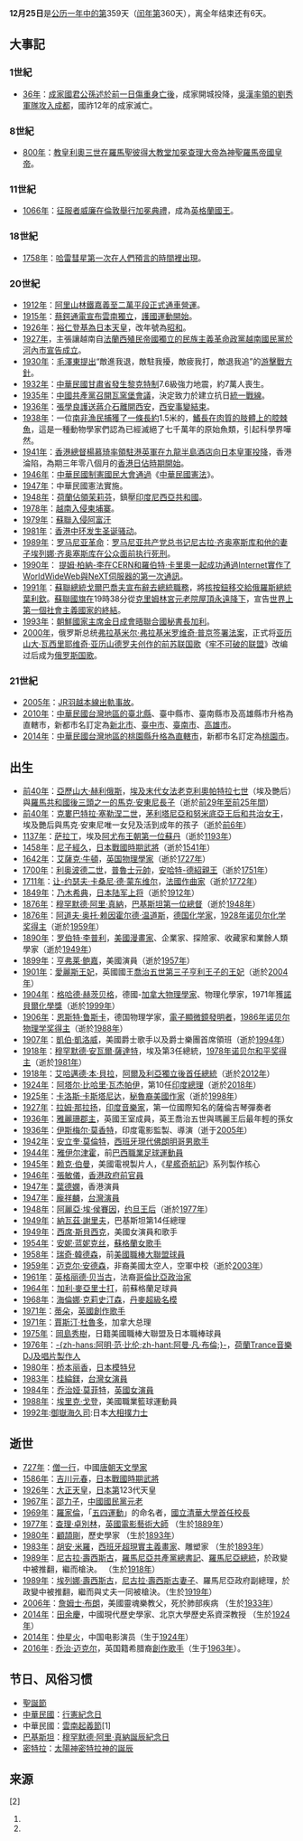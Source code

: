 **12月25日**是[公历一年中的第](../Page/公历.md "wikilink")359天（[闰年第](../Page/闰年.md "wikilink")360天），离全年结束还有6天。

## 大事記

### 1世紀

  - [36年](../Page/36年.md "wikilink")：[成家國君](../Page/成家.md "wikilink")[公孫述於前一日傷重身亡後](../Page/公孙述.md "wikilink")，成家開城投降，[吳漢率領的](../Page/吳漢_\(漢朝\).md "wikilink")[劉秀軍隊攻入成都](../Page/汉光武帝.md "wikilink")，國祚12年的成家滅亡。

### 8世紀

  - [800年](../Page/800年.md "wikilink")：[教皇](../Page/教皇.md "wikilink")[利奧三世在](../Page/良三世.md "wikilink")[羅馬](../Page/羅馬.md "wikilink")[聖彼得大教堂加冕](../Page/聖彼得大教堂.md "wikilink")[查理大帝為](../Page/查理大帝.md "wikilink")[神聖羅馬帝國皇帝](../Page/神聖羅馬帝國皇帝.md "wikilink")。

### 11世紀

  - [1066年](../Page/1066年.md "wikilink")：[征服者威廉在](../Page/威廉一世_\(英格蘭\).md "wikilink")[倫敦舉行加冕典禮](../Page/倫敦.md "wikilink")，成為[英格蘭國王](../Page/英格蘭國王.md "wikilink")。

### 18世紀

  - [1758年](../Page/1758年.md "wikilink")：[哈雷彗星第一次在人們預言的時間裡出現](../Page/哈雷彗星.md "wikilink")。

### 20世紀

  - [1912年](../Page/1912年.md "wikilink")：[阿里山林鐵](../Page/阿里山森林鐵路.md "wikilink")[嘉義至](../Page/嘉義車站.md "wikilink")[二萬平段正式通車營運](../Page/二萬平車站.md "wikilink")。
  - [1915年](../Page/1915年.md "wikilink")：[蔡鍔通電宣布](../Page/蔡鍔.md "wikilink")[雲南獨立](../Page/雲南.md "wikilink")，[護國運動開始](../Page/護國運動.md "wikilink")。
  - [1926年](../Page/1926年.md "wikilink")：[裕仁登基為](../Page/昭和天皇.md "wikilink")[日本天皇](../Page/日本天皇.md "wikilink")，改年號為[昭和](../Page/昭和.md "wikilink")。
  - [1927年](../Page/1927年.md "wikilink")，主張讓越南自[法蘭西殖民帝國獨立的](../Page/法蘭西殖民帝國.md "wikilink")[民族主義革命政黨](../Page/民族主義.md "wikilink")[越南國民黨於](../Page/越南國民黨.md "wikilink")[河內市宣告成立](../Page/河內市.md "wikilink")。
  - [1930年](../Page/1930年.md "wikilink")：[毛澤東提出](../Page/毛澤東.md "wikilink")“敵進我退，敵駐我擾，敵疲我打，敵退我追”的[游擊戰方針](../Page/游擊戰.md "wikilink")。
  - [1932年](../Page/1932年.md "wikilink")：[中華民國](../Page/中華民國.md "wikilink")[甘肅省發生](../Page/甘肅省.md "wikilink")[黎克特制](../Page/黎克特制.md "wikilink")7.6級強力地震，約7萬人喪生。
  - [1935年](../Page/1935年.md "wikilink")：[中國共產黨召開](../Page/中國共產黨.md "wikilink")[瓦窯堡會議](../Page/瓦窯堡會議.md "wikilink")，決定致力於建立抗日[統一戰線](../Page/統一戰線.md "wikilink")。
  - [1936年](../Page/1936年.md "wikilink")：[張學良護送](../Page/張學良.md "wikilink")[蔣介石離開](../Page/蔣介石.md "wikilink")[西安](../Page/西安.md "wikilink")，[西安事變結束](../Page/西安事變.md "wikilink")。
  - [1938年](../Page/1938年.md "wikilink")：一位[南非漁民捕獲了一條長約](../Page/南非共和國.md "wikilink")1.5米的，[鰭長在肉質的肢體上的](../Page/鰭.md "wikilink")[腔棘魚](../Page/腔棘魚.md "wikilink")，這是一種動物學家們認為已經滅絕了七千萬年的原始魚類，引起科學界嘩然。
  - [1941年](../Page/1941年.md "wikilink")：[香港總督](../Page/香港總督.md "wikilink")[楊慕琦率領](../Page/楊慕琦.md "wikilink")[駐港英軍在](../Page/駐港英軍.md "wikilink")[九龍半島](../Page/九龍半島.md "wikilink")[酒店向](../Page/酒店.md "wikilink")[日本皇軍投降](../Page/日本皇軍.md "wikilink")，香港淪陷，為期三年零八個月的[香港日佔時期開始](../Page/香港日佔時期.md "wikilink")。
  - [1946年](../Page/1946年.md "wikilink")：[中華民國](../Page/中華民國.md "wikilink")[制憲國民大會通過](../Page/制憲國民大會.md "wikilink")《[中華民國憲法](../Page/中華民國憲法.md "wikilink")》。
  - [1947年](../Page/1947年.md "wikilink")：中華民國憲法實施。
  - [1948年](../Page/1948年.md "wikilink")：[荷蘭佔領](../Page/荷蘭.md "wikilink")[茉莉芬](../Page/茉莉芬.md "wikilink")，鎮壓[印度尼西亞共和國](../Page/印度尼西亞共和國.md "wikilink")。
  - [1978年](../Page/1978年.md "wikilink")：[越南入侵](../Page/越南.md "wikilink")[柬埔寨](../Page/柬埔寨.md "wikilink")。
  - [1979年](../Page/1979年.md "wikilink")：[蘇聯入侵阿富汗](../Page/蘇聯入侵阿富汗.md "wikilink")
  - [1981年](../Page/1981年.md "wikilink")：[香港](../Page/香港.md "wikilink")[中环发生](../Page/中环.md "wikilink")[圣诞骚动](../Page/圣诞骚动.md "wikilink")。
  - [1989年](../Page/1989年.md "wikilink")：[罗马尼亚革命](../Page/罗马尼亚革命.md "wikilink")：[罗马尼亚共产党总书记](../Page/罗马尼亚共产党.md "wikilink")[尼古拉·齐奥塞斯库和他的妻子](../Page/尼古拉·齐奥塞斯库.md "wikilink")[埃列娜·齐奥塞斯库在公众面前执行死刑](../Page/埃列娜·齐奥塞斯库.md "wikilink")。
  - [1990年](../Page/1990年.md "wikilink")：
    [提姆·柏納-李在](../Page/提姆·柏納-李.md "wikilink")[CERN和](../Page/CERN.md "wikilink")[羅伯特·卡里奧一起成功通過](../Page/羅伯特·卡里奧.md "wikilink")[Internet實作了](../Page/Internet.md "wikilink")[WorldWideWeb與](../Page/WorldWideWeb.md "wikilink")[NeXT伺服器的第一次通訊](../Page/NeXT.md "wikilink")。
  - [1991年](../Page/1991年.md "wikilink")：[蘇聯總統](../Page/蘇聯總統.md "wikilink")[戈爾巴喬夫宣布辭去總統職務](../Page/米哈伊爾·戈爾巴喬夫.md "wikilink")，將[核按鈕移交給](../Page/核按鈕.md "wikilink")[俄羅斯總統](../Page/俄羅斯總統.md "wikilink")[葉利欽](../Page/鮑里斯·尼古拉耶維奇·葉利欽.md "wikilink")。[蘇聯國旗在](../Page/蘇聯國旗.md "wikilink")19時38分從[克里姆林宮](../Page/克里姆林宮.md "wikilink")[元老院屋頂永遠降下](../Page/克里姆林宮元老院.md "wikilink")，宣告[世界上第一個社會主義國家的終結](../Page/苏联解体.md "wikilink")。
  - [1993年](../Page/1993年.md "wikilink")：[朝鮮國家主席](../Page/朝鲜国家主席.md "wikilink")[金日成會晤](../Page/金日成.md "wikilink")[聯合國秘書長](../Page/聯合國秘書長.md "wikilink")[加利](../Page/加利.md "wikilink")。
  - [2000年](../Page/2000年.md "wikilink")，俄罗斯总统[弗拉基米尔·弗拉基米罗维奇·普京签署法案](../Page/弗拉基米尔·弗拉基米罗维奇·普京.md "wikilink")，正式将[亚历山大·瓦西里耶维奇·亚历山德罗夫创作的前苏联国歌](../Page/亚历山大·瓦西里耶维奇·亚历山德罗夫.md "wikilink")《[牢不可破的联盟](../Page/牢不可破的联盟.md "wikilink")》改编过后成为[俄罗斯国歌](../Page/俄罗斯国歌.md "wikilink")。

### 21世紀

  - [2005年](../Page/2005年.md "wikilink")：[JR羽越本線出軌事故](../Page/JR羽越本線出軌事故.md "wikilink")。
  - [2010年](../Page/2010年.md "wikilink")：[中華民國台灣地區的臺北縣](../Page/中華民國台灣地區.md "wikilink")、臺中縣市、臺南縣市及高雄縣市升格為直轄市，新都市名訂定為[新北市](../Page/新北市.md "wikilink")、[臺中市](../Page/臺中市.md "wikilink")、[臺南市](../Page/臺南市.md "wikilink")、[高雄市](../Page/高雄市.md "wikilink")。
  - [2014年](../Page/2014年.md "wikilink")：[中華民國台灣地區的桃園縣升格為](../Page/中華民國台灣地區.md "wikilink")[直轄市](../Page/直轄市.md "wikilink")，新都市名訂定為[桃園市](../Page/桃園市.md "wikilink")。

## 出生

  - [前40年](../Page/前40年.md "wikilink")：[亞歷山大·赫利俄斯](../Page/亞歷山大·赫利俄斯.md "wikilink")，[埃及末代女法老](../Page/埃及.md "wikilink")[克利奧帕特拉七世](../Page/克利奧帕特拉七世.md "wikilink")（埃及艷后）與[羅馬共和國後三頭之一的](../Page/羅馬共和國.md "wikilink")[馬克·安東尼長子](../Page/馬克·安東尼.md "wikilink")（逝於[前29年至](../Page/前29年.md "wikilink")[前25年間](../Page/前25年.md "wikilink")）
  - [前40年](../Page/前40年.md "wikilink")：[克婁巴特拉·塞勒涅二世](../Page/克婁巴特拉·塞勒涅二世.md "wikilink")，[茅利塔尼亞和](../Page/茅利塔尼亞.md "wikilink")[努米底亞王后和共治](../Page/努米底亞.md "wikilink")[女王](../Page/女王.md "wikilink")，埃及艷后與馬克·安東尼唯一女兒及活到成年的孩子（逝於[前6年](../Page/前6年.md "wikilink")）
  - [1137年](../Page/1137年.md "wikilink")：[萨拉丁](../Page/萨拉丁.md "wikilink")，埃及[阿尤布王朝第一位蘇丹](../Page/阿尤布王朝.md "wikilink")（逝於[1193年](../Page/1193年.md "wikilink")）
  - [1458年](../Page/1458年.md "wikilink")：[尼子經久](../Page/尼子經久.md "wikilink")，[日本戰國時期武將](../Page/战国_\(日本\).md "wikilink")（逝於[1541年](../Page/1541年.md "wikilink")）
  - [1642年](../Page/1642年.md "wikilink")：[艾薩克·牛頓](../Page/艾薩克·牛頓.md "wikilink")，[英国](../Page/英国.md "wikilink")[物理學家](../Page/物理學家.md "wikilink")（逝於[1727年](../Page/1727年.md "wikilink")）
  - [1700年](../Page/1700年.md "wikilink")：[利奥波德二世](../Page/利奥波德二世_\(安哈尔特-德绍\).md "wikilink")，[普魯士元帥](../Page/普魯士.md "wikilink")，[安哈特-德紹親王](../Page/安哈特-德紹.md "wikilink")（逝於[1751年](../Page/1751年.md "wikilink")）
  - [1711年](../Page/1711年.md "wikilink")：[让-约瑟夫·卡桑尼·德·蒙东维尔](../Page/让-约瑟夫·卡桑尼·德·蒙东维尔.md "wikilink")，[法國作曲家](../Page/法國.md "wikilink")（逝於[1772年](../Page/1772年.md "wikilink")）
  - [1849年](../Page/1849年.md "wikilink")：[乃木希典](../Page/乃木希典.md "wikilink")，[日本陆军上将](../Page/日本陆军.md "wikilink")（逝於[1912年](../Page/1912年.md "wikilink")）
  - [1876年](../Page/1876年.md "wikilink")：[穆罕默德·阿里·真納](../Page/穆罕默德·阿里·真納.md "wikilink")，[巴基斯坦第一位總督](../Page/巴基斯坦.md "wikilink")（逝於[1948年](../Page/1948年.md "wikilink")）
  - [1876年](../Page/1876年.md "wikilink")：[阿道夫·奥托·赖因霍尔德·温道斯](../Page/阿道夫·奥托·赖因霍尔德·温道斯.md "wikilink")，[德国化学家](../Page/德国.md "wikilink")，[1928年](../Page/1928年.md "wikilink")[诺贝尔化学奖得主](../Page/诺贝尔化学奖.md "wikilink")（逝於[1959年](../Page/1959年.md "wikilink")）
  - [1890年](../Page/1890年.md "wikilink")：[罗伯特·李普利](../Page/罗伯特·李普利.md "wikilink")，[美國漫畫家](../Page/美國.md "wikilink")、企業家、探險家、收藏家和業餘人類學家（逝於[1949年](../Page/1949年.md "wikilink")）
  - [1899年](../Page/1899年.md "wikilink")：[亨弗莱·鲍嘉](../Page/亨弗莱·鲍嘉.md "wikilink")，美國演員（逝於[1957年](../Page/1957年.md "wikilink")）
  - [1901年](../Page/1901年.md "wikilink")：[愛麗斯王妃](../Page/愛麗斯王妃_\(告羅士打公爵夫人\).md "wikilink")，英國國王[喬治五世第三子](../Page/喬治五世.md "wikilink")[亨利王子的王妃](../Page/亨利王子.md "wikilink")（逝於[2004年](../Page/2004年.md "wikilink")）
  - [1904年](../Page/1904年.md "wikilink")：[格哈德·赫茨贝格](../Page/格哈德·赫茨贝格.md "wikilink")，德國-[加拿大物理學家](../Page/加拿大.md "wikilink")、物理化學家，1971年獲[諾貝爾化學獎](../Page/諾貝爾化學獎.md "wikilink")（逝於[1999年](../Page/1999年.md "wikilink")）
  - [1906年](../Page/1906年.md "wikilink")：[恩斯特·鲁斯卡](../Page/恩斯特·鲁斯卡.md "wikilink")，德国物理学家，[電子顯微鏡發明者](../Page/電子顯微鏡.md "wikilink")，[1986年](../Page/1986年.md "wikilink")[诺贝尔物理学奖得主](../Page/诺贝尔物理学奖.md "wikilink")（逝於[1988年](../Page/1988年.md "wikilink")）
  - [1907年](../Page/1907年.md "wikilink")：[凱伯·凱洛威](../Page/凱伯·凱洛威.md "wikilink")，美國爵士歌手以及爵士樂團首席領班（逝於[1994年](../Page/1994年.md "wikilink")）
  - [1918年](../Page/1918年.md "wikilink")：[穆罕默德·安瓦爾·薩達特](../Page/穆罕默德·安瓦爾·薩達特.md "wikilink")，埃及第3任總統，[1978年](../Page/1978年.md "wikilink")[诺贝尔和平奖得主](../Page/诺贝尔和平奖.md "wikilink")（逝於[1981年](../Page/1981年.md "wikilink")）
  - [1918年](../Page/1918年.md "wikilink")：[艾哈邁德·本·貝拉](../Page/艾哈邁德·本·貝拉.md "wikilink")，[阿爾及利亞獨立後首任總統](../Page/阿爾及利亞.md "wikilink")（逝於[2012年](../Page/2012年.md "wikilink")）
  - [1924年](../Page/1924年.md "wikilink")：[阿塔尔·比哈里·瓦杰帕伊](../Page/阿塔尔·比哈里·瓦杰帕伊.md "wikilink")，第10任[印度總理](../Page/印度總理.md "wikilink")（逝於[2018年](../Page/2018年.md "wikilink")）
  - [1925年](../Page/1925年.md "wikilink")：[卡洛斯·卡斯塔尼达](../Page/卡洛斯·卡斯塔尼达.md "wikilink")，[秘魯裔美國作家](../Page/秘魯.md "wikilink")（逝於[1998年](../Page/1998年.md "wikilink")）
  - [1927年](../Page/1927年.md "wikilink")：[拉姆·那拉扬](../Page/拉姆·那拉扬.md "wikilink")，[印度音樂家](../Page/印度.md "wikilink")，第一位國際知名的薩倫吉琴彈奏者
  - [1936年](../Page/1936年.md "wikilink")：[雅麗珊郡主](../Page/雅麗珊郡主_\(歐志偉爵士夫人\).md "wikilink")，英國王室成員，英王喬治五世與瑪麗王后最年輕的孫女
  - [1936年](../Page/1936年.md "wikilink")：[伊斯梅尔·莫香特](../Page/伊斯梅尔·莫香特.md "wikilink")，印度電影監製、導演（逝于[2005年](../Page/2005年.md "wikilink")）
  - [1942年](../Page/1942年.md "wikilink")：[安立奎·莫倫特](../Page/安立奎·莫倫特.md "wikilink")，[西班牙現代佛朗明哥男歌手](../Page/西班牙.md "wikilink")
  - [1944年](../Page/1944年.md "wikilink")：[雅伊尔津霍](../Page/雅伊尔津霍.md "wikilink")，前[巴西職業足球運動員](../Page/巴西.md "wikilink")
  - [1945年](../Page/1945年.md "wikilink")：[赖克·伯曼](../Page/赖克·伯曼.md "wikilink")，美國電視製片人，《[星艦奇航記](../Page/星艦奇航記.md "wikilink")》系列製作核心
  - [1946年](../Page/1946年.md "wikilink")：[張敏儀](../Page/張敏儀.md "wikilink")，[香港政府前官員](../Page/香港政府.md "wikilink")
  - [1947年](../Page/1947年.md "wikilink")：[葉德嫻](../Page/葉德嫻.md "wikilink")，香港演員
  - [1947年](../Page/1947年.md "wikilink")：[龐祥麟](../Page/龐祥麟.md "wikilink")，[台灣演員](../Page/台灣.md "wikilink")
  - [1948年](../Page/1948年.md "wikilink")：[阿麗亞·埃·侯賽因](../Page/阿麗亞·埃·侯賽因.md "wikilink")，[约旦王后](../Page/约旦.md "wikilink")（逝於[1977年](../Page/1977年.md "wikilink")）
  - [1949年](../Page/1949年.md "wikilink")：[納瓦茲·謝里夫](../Page/納瓦茲·謝里夫.md "wikilink")，巴基斯坦第14任總理
  - [1949年](../Page/1949年.md "wikilink")：[西席·斯貝西克](../Page/西席·斯貝西克.md "wikilink")，美國女演員和歌手
  - [1954年](../Page/1954年.md "wikilink")：[安妮·蓝妮克丝](../Page/安妮·蓝妮克丝.md "wikilink")，[蘇格蘭女歌手](../Page/蘇格蘭.md "wikilink")
  - [1958年](../Page/1958年.md "wikilink")：[瑞奇·韓德森](../Page/瑞奇·韓德森.md "wikilink")，前[美國職棒大聯盟球員](../Page/美國職棒大聯盟.md "wikilink")
  - [1959年](../Page/1959年.md "wikilink")：[迈克尔·安德森](../Page/迈克尔·安德森.md "wikilink")，非裔美國太空人，空軍中校（逝於[2003年](../Page/2003年.md "wikilink")）
  - [1961年](../Page/1961年.md "wikilink")：[英格丽德·贝当古](../Page/英格丽德·贝当古.md "wikilink")，法裔[哥倫比亞政治家](../Page/哥倫比亞.md "wikilink")
  - [1964年](../Page/1964年.md "wikilink")：[加利·麥亞里士打](../Page/加利·麥亞里士打.md "wikilink")，前蘇格蘭足球員
  - [1968年](../Page/1968年.md "wikilink")：[海倫娜·克莉史汀森](../Page/海倫娜·克莉史汀森.md "wikilink")，[丹麥超級名模](../Page/丹麥.md "wikilink")
  - [1971年](../Page/1971年.md "wikilink")：[蒂朵](../Page/蒂朵.md "wikilink")，[英國創作歌手](../Page/英國.md "wikilink")
  - [1971年](../Page/1971年.md "wikilink")：[賈斯汀·杜魯多](../Page/賈斯汀·杜魯多.md "wikilink")，加拿大总理
  - [1975年](../Page/1975年.md "wikilink")：[岡島秀樹](../Page/岡島秀樹.md "wikilink")，日籍美國職棒大聯盟及日本職棒球員
  - [1976年](../Page/1976年.md "wikilink")：[-{zh-hans:阿明·范·比伦;zh-hant:阿曼·凡·布倫;}-](../Page/阿明·范·比伦.md "wikilink")，[荷蘭Trance音樂DJ及唱片製作人](../Page/荷蘭.md "wikilink")
  - [1980年](../Page/1980年.md "wikilink")：[桥本丽香](../Page/桥本丽香.md "wikilink")，[日本模特兒](../Page/日本.md "wikilink")
  - [1983年](../Page/1983年.md "wikilink")：[桂綸鎂](../Page/桂綸鎂.md "wikilink")，[台灣女演員](../Page/台灣.md "wikilink")
  - [1984年](../Page/1984年.md "wikilink")：[乔治娅·莫菲特](../Page/乔治娅·莫菲特.md "wikilink")，[英國女演員](../Page/英國.md "wikilink")
  - [1988年](../Page/1988年.md "wikilink")：[埃里克·戈登](../Page/埃里克·戈登.md "wikilink")，美國職業籃球運動員
  - [1992年](../Page/1992年.md "wikilink"):[御嶽海久司](../Page/御嶽海久司.md "wikilink"):日本[大相撲力士](../Page/大相撲.md "wikilink")

## 逝世

  - [727年](../Page/727年.md "wikilink")：[僧一行](../Page/一行.md "wikilink")，中國[唐朝天文學家](../Page/唐朝.md "wikilink")
  - [1586年](../Page/1586年.md "wikilink")：[吉川元春](../Page/吉川元春.md "wikilink")，[日本戰國時期武將](../Page/战国_\(日本\).md "wikilink")
  - [1926年](../Page/1926年.md "wikilink")：[大正天皇](../Page/大正天皇.md "wikilink")，[日本第](../Page/日本.md "wikilink")123代天皇
  - [1967年](../Page/1967年.md "wikilink")：[邵力子](../Page/邵力子.md "wikilink")，[中國國民黨元老](../Page/中國國民黨.md "wikilink")
  - [1969年](../Page/1969年.md "wikilink")：[羅家倫](../Page/羅家倫.md "wikilink")，「[五四運動](../Page/五四運動.md "wikilink")」的命名者，[國立清華大學首任校長](../Page/國立清華大學.md "wikilink")
  - [1977年](../Page/1977年.md "wikilink")：[查理·卓別林](../Page/查理·卓別林.md "wikilink")，[英國電影藝術大師](../Page/英國電影.md "wikilink")
    （生於[1889年](../Page/1889年.md "wikilink")）
  - [1980年](../Page/1980年.md "wikilink")：[顧頡剛](../Page/顧頡剛.md "wikilink")，歷史學家
    （生於[1893年](../Page/1893年.md "wikilink")）
  - [1983年](../Page/1983年.md "wikilink")：[胡安·米羅](../Page/胡安·米羅.md "wikilink")，[西班牙超現實主義畫家](../Page/西班牙.md "wikilink")、雕塑家
    （生於[1893年](../Page/1893年.md "wikilink")）
  - [1989年](../Page/1989年.md "wikilink")：[尼古拉·壽西斯古](../Page/尼古拉·壽西斯古.md "wikilink")，[羅馬尼亞共產黨總書記](../Page/羅馬尼亞共產黨.md "wikilink")、[羅馬尼亞總統](../Page/羅馬尼亞社會主義共和國.md "wikilink")，於政變中被推翻，繼而槍決。
    （生於[1918年](../Page/1918年.md "wikilink")）
  - [1989年](../Page/1989年.md "wikilink")：[埃列娜·壽西斯古](../Page/埃列娜·壽西斯古.md "wikilink")，[尼古拉·壽西斯古妻子](../Page/尼古拉·壽西斯古.md "wikilink")、羅馬尼亞政府副總理，於政變中被推翻，繼而與丈夫一同被槍決。（生於[1919年](../Page/1919年.md "wikilink")）
  - [2006年](../Page/2006年.md "wikilink")：[詹姆士·布朗](../Page/詹姆士·布朗.md "wikilink")，美國靈魂樂教父，死於肺部疾病
    （生於[1933年](../Page/1933年.md "wikilink")）
  - [2014年](../Page/2014年.md "wikilink")：[田余慶](../Page/田余慶.md "wikilink")，中國現代歷史學家、北京大學歷史系資深教授
    （生於[1924年](../Page/1924年.md "wikilink")）
  - [2014年](../Page/2014年.md "wikilink")：[仲星火](../Page/仲星火.md "wikilink")，中国电影演员（生于[1924年](../Page/1924年.md "wikilink")）
  - [2016年](../Page/2016年.md "wikilink") :
    [乔治·迈克尔](../Page/乔治·迈克尔.md "wikilink")，英国籍希腊裔[創作歌手](../Page/創作歌手.md "wikilink")（生于[1963年](../Page/1963年.md "wikilink")）。

## 节日、风俗习惯

  - [聖誕節](../Page/聖誕節.md "wikilink")
  - [中華民國](../Page/中華民國.md "wikilink")：[行憲紀念日](../Page/行憲紀念日.md "wikilink")
  - 中華民國：[雲南起義節](../Page/雲南起義節.md "wikilink")\[1\]
  - [巴基斯坦](../Page/巴基斯坦.md "wikilink")：[穆罕默德·阿里·真納誕辰紀念日](../Page/穆罕默德·阿里·真納.md "wikilink")
  - [密特拉](../Page/密特拉.md "wikilink")：[太陽神密特拉神的誕辰](../Page/太陽神密特拉神.md "wikilink")

## 来源

<references>

\[2\]

</references>

1.
2.